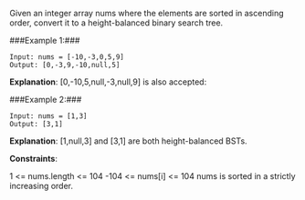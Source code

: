 Given an integer array nums where the elements are sorted in ascending order, convert it to a 
height-balanced
 binary search tree.

 

###Example 1:###
```
Input: nums = [-10,-3,0,5,9]
Output: [0,-3,9,-10,null,5]
```
**Explanation**: [0,-10,5,null,-3,null,9] is also accepted:

###Example 2:###
```
Input: nums = [1,3]
Output: [3,1]
```
**Explanation**: [1,null,3] and [3,1] are both height-balanced BSTs.
 

**Constraints**:

1 <= nums.length <= 104
-104 <= nums[i] <= 104
nums is sorted in a strictly increasing order.
